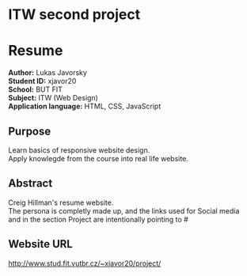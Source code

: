 # ITW second project
# Resume
**Author:** Lukas Javorsky  
**Student ID:** xjavor20  
**School:** BUT FIT  
**Subject:** ITW (Web Design)  
**Application language:** HTML, CSS, JavaScript

## Purpose
Learn basics of responsive website design.  
Apply knowlegde from the course into real life website.  

## Abstract
Creig Hillman's resume website.  
The persona is completly made up, and the links used for Social media  
and in the section Project are intentionally pointing to #

## Website URL
http://www.stud.fit.vutbr.cz/~xjavor20/project/


